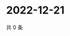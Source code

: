 # 2022-12-21

共 0 条

<!-- BEGIN WEIBO -->
<!-- 最后更新时间 Wed Dec 21 2022 06:13:11 GMT+0800 (China Standard Time) -->

<!-- END WEIBO -->

